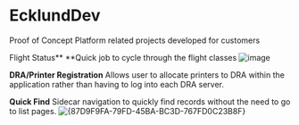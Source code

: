 # EcklundDev

Proof of Concept Platform related projects developed for customers

Flight Status**
**Quick job to cycle through the flight classes 
![image](https://github.com/user-attachments/assets/34a01be5-7279-42d6-9f3c-7af5091fc6bb)


**DRA/Printer Registration**
Allows user to allocate printers to DRA within the application rather than having to log into each DRA server.

**Quick Find**
Sidecar navigation to quickly find records without the need to go to list pages.
![{87D9F9FA-79FD-45BA-BC3D-767FD0C23B8F}](https://github.com/user-attachments/assets/58d42f7a-0775-4a9c-803c-141ccf67bf86)

